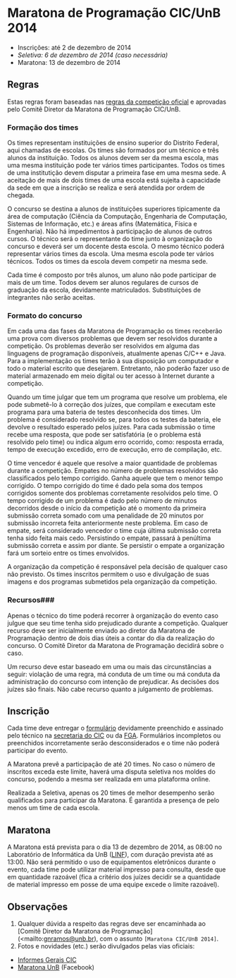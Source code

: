 Maratona de Programação CIC/UnB 2014
====================================

* Inscrições: até 2 de dezembro de 2014
* _Seletiva: 6 de dezembro de 2014 (caso necessária)_
* Maratona: 13 de dezembro de 2014

Regras
------

Estas regras foram baseadas nas [regras da competição oficial](http://maratona.ime.usp.br/regras14.html) e aprovadas pelo Comitê Diretor da Maratona de Programação CIC/UnB.

### Formação dos times ###

Os times representam instituições de ensino superior do Distrito Federal, aqui chamadas de escolas. Os times são formados por um técnico e três alunos da instituição. Todos os alunos devem ser da mesma escola, mas uma mesma instituição pode ter vários times participantes. Todos os times de uma institutição devem disputar a primeira fase em uma mesma sede. A aceitação de mais de dois times de uma escola está sujeita à capacidade da sede em que a inscrição se realiza e será atendida por ordem de chegada.

O concurso se destina a alunos de instituições superiores tipicamente da área de computação (Ciência da Computação, Engenharia de Computação, Sistemas de Informação, etc.) e áreas afins (Matemática, Física e Engenharia). Não há impedimentos à participação de alunos de outros cursos. O técnico será o representante do time junto à organização do concurso e deverá ser um docente desta escola. O mesmo técnico poderá representar vários times da escola. Uma mesma escola pode ter vários técnicos. Todos os times da escola devem competir na mesma sede.

Cada time é composto por três alunos, um aluno não pode participar de mais de um time. Todos devem ser alunos regulares de cursos de graduação da escola, devidamente matriculados. Substituições de integrantes não serão aceitas.

### Formato do concurso ###

Em cada uma das fases da Maratona de Programação os times receberão uma prova com diversos problemas que devem ser resolvidos durante a competição. Os problemas deverão ser resolvidos em alguma das linguagens de programação disponíveis, atualmente apenas C/C++ e Java. Para a implementação os times terão à sua disposição um computador e todo o material escrito que desejarem. Entretanto, não poderão fazer uso de material armazenado em meio digital ou ter acesso à Internet durante a competição.

Quando um time julgar que tem um programa que resolve um problema, ele pode submetê-lo à correção dos juízes, que compilam e executam este programa para uma bateria de testes desconhecida dos times. Um problema é considerado resolvido se, para todos os testes da bateria, ele devolve o resultado esperado pelos juízes. Para cada submissão o time recebe uma resposta, que pode ser satisfatória (e o problema está resolvido pelo time) ou indica algum erro ocorrido, como: resposta errada, tempo de execução excedido, erro de execução, erro de compilação, etc.

O time vencedor é aquele que resolve a maior quantidade de problemas durante a competição. Empates no número de problemas resolvidos são classificados pelo tempo corrigido. Ganha aquele que tem o menor tempo corrigido. O tempo corrigido do time é dado pela soma dos tempos corrigidos somente dos problemas corretamente resolvidos pelo time. O tempo corrigido de um problema é dado pelo número de minutos decorridos desde o início da competição até o momento da primeira submissão correta somado com uma penalidade de 20 minutos por submissão incorreta feita anteriormente neste problema. Em caso de empate, será considerado vencedor o time cuja última submissão correta tenha sido feita mais cedo. Persistindo o empate, passará à penúltima submissão correta e assim por diante. Se persistir o empate a organização fará um sorteio entre os times envolvidos.

A organização da competição é responsável pela decisão de qualquer caso não previsto. Os times inscritos permitem o uso e divulgação de suas imagens e dos programas submetidos pela organização da competição.

### Recursos###

Apenas o técnico do time poderá recorrer à organização do evento caso julgue que seu time tenha sido prejudicado durante a competição. Qualquer recurso deve ser inicialmente enviado ao diretor da Maratona de Programação dentro de dois dias úteis a contar do dia da realização do concurso. O Comitê Diretor da Maratona de Programação decidirá sobre o caso.

Um recurso deve estar baseado em uma ou mais das circunstâncias a seguir: violação de uma regra, má conduta de um time ou má conduta da administração do concurso com intenção de prejudicar. As decisões dos juízes são finais. Não cabe recurso quanto a julgamento de problemas.

Inscrição
----------

Cada time deve entregar o [formulário](./Inscricao_2014.pdf?raw=true) devidamente preenchido e assinado pelo técnico na [secretaria do CIC](http://cic.unb.br/) ou da [FGA](http://www.fga.unb.br/software/engenharia-de-software). Formulários incompletos ou preenchidos incorretamente serão desconsiderados e o time não poderá participar do evento.

A Maratona prevê a participação de até 20 times. No caso o número de inscritos
exceda este limite, haverá uma disputa seletiva nos moldes do concurso, podendo
a mesma ser realizada em uma plataforma online.

Realizada a Seletiva, apenas os 20 times de melhor desempenho serão qualificados para participar da Maratona. É garantida a presença de pelo menos um time de cada escola.

Maratona
--------

A Maratona está prevista para o dia 13 de dezembro de 2014, as 08:00 no Laboratório de Informática da UnB ([LINF](http://www.cic.unb.br/index.php?option=com_content&view=category&layout=blog&id=30&Itemid=34)), com duração prevista até as 13:00. Não será permitido o uso de equipamentos eletrônicos durante o evento, cada time pode utilizar material impresso para consulta, desde que em quantidade
razoável (fica a critério dos juízes decidir se a quantidade de material 
impresso em posse de uma equipe excede o limite razoável).

Observações
-----------

1. Qualquer dúvida a respeito das regras deve ser encaminhada ao [Comitê Diretor da Maratona de Programação](<mailto:gnramos@unb.br), com o assunto ```[Maratona CIC/UnB 2014]```.
2. Fotos e novidades (etc.) serão divulgados pelas vias oficiais:
  - [Informes Gerais CIC](http://coordgrad.cic.unb.br)
  - [Maratona UnB](https://www.facebook.com/maratonaunb) (Facebook)
